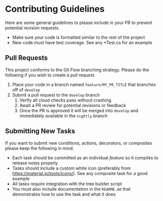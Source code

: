 # Contributing Guidelines

Here are some general guidelines to please include in your PR to prevent potential revision requests.

* Make sure your code is formatted similar to the rest of the project
* New code must have test coverage. See any *Test.cs for an example

## Pull Requests

This project conforms to the Git Flow branching strategy. Please do the following if you wish to create a pull request.

1. Place your code in a branch named `feature/MY_PR_TITLE` that branches off of `develop`
1. Submit a pull request to the `develop` branch
    1. Verify all cloud checks pass without crashing
    1. Await a PR review for potential revisions or feedback
    1. Once the PR is approved it will be merged into `develop` and immediately available in the `nightly` branch

## Submitting New Tasks

If you want to submit new conditions, actions, decorators, or composites please keep the following in mind.

* Each task should be committed as an individual *feature* so it compiles to release notes properly
* Tasks should include a custom white icon (preferably from https://material.io/tools/icons/). See any composite task for a good example
* All tasks require integration with the tree builder script
* You must also include documentation in the `README.md` that demonstrates how to use the task and what it does
